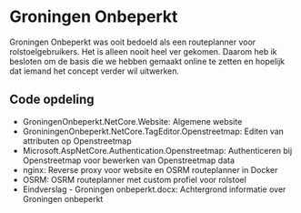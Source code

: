 # Groningen Onbeperkt
Groningen Onbeperkt was ooit bedoeld als een routeplanner voor rolstoelgebruikers. Het is alleen nooit heel ver gekomen. Daarom heb ik besloten om de basis die we hebben gemaakt online te zetten en hopelijk dat iemand het concept verder wil uitwerken.

## Code opdeling
* GroningenOnbeperkt.NetCore.Website: Algemene website
* GroniningenOnbeperkt.NetCore.TagEditor.Openstreetmap: Editen van attributen op Openstreetmap
* Microsoft.AspNetCore.Authentication.Openstreetmap: Authenticeren bij Openstreetmap voor bewerken van Openstreetmap data
* nginx: Reverse proxy voor website en OSRM routeplanner in Docker
* OSRM: OSRM routeplanner met custom profiel voor rolstoel
* Eindverslag - Groningen onbeperkt.docx: Achtergrond informatie over Groningen onbeperkt